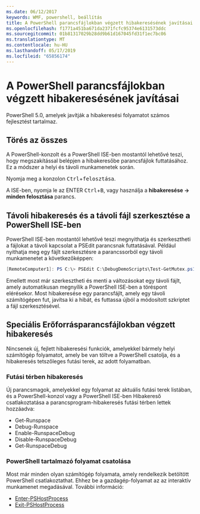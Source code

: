 ```yaml
---
ms.date: 06/12/2017
keywords: WMF, powershell, beállítás
title: A PowerShell parancsfájlokban végzett hibakeresésének javításai
ms.openlocfilehash: f1771a451ba671da2371fcfc95374e6131573ddc
ms.sourcegitcommit: 01b81317029b28dd9b61d167045fd31f1ec7bc06
ms.translationtype: MT
ms.contentlocale: hu-HU
ms.lasthandoff: 05/17/2019
ms.locfileid: "65856174"
---
```

# <a name="improvements-in-powershell-script-debugging"></a>A PowerShell parancsfájlokban végzett hibakeresésének javításai

PowerShell 5.0, amelyek javítják a hibakeresési folyamatot számos fejlesztést tartalmaz.

## <a name="break-all"></a>Törés az összes

A PowerShell-konzolt és a PowerShell ISE-ben mostantól lehetővé teszi, hogy megszakítással belépjen a hibakeresőbe parancsfájlok futtatásához. Ez a módszer a helyi és távoli munkamenetek során.

Nyomja meg a konzolon <kbd>Ctrl</kbd>+<kbd>felosztása</kbd>.

A ISE-ben, nyomja le az ENTER <kbd>Ctrl</kbd>+<kbd>B</kbd>, vagy használja a **hibakeresése -> minden felosztása** parancs.

## <a name="remote-debugging-and-remote-file-editing-in-powershell-ise"></a>Távoli hibakeresés és a távoli fájl szerkesztése a PowerShell ISE-ben

PowerShell ISE-ben mostantól lehetővé teszi megnyithatja és szerkesztheti a fájlokat a távoli kapcsolat a PSEdit parancsnak futtatásával.
Például nyithatja meg egy fájlt szerkesztésre a parancssorból egy távoli munkamenetet a következőképpen:

```powershell
[RemoteComputer1]: PS C:\> PSEdit C:\DebugDemoScripts\Test-GetMutex.ps1
```

Emellett most már szerkesztheti és menti a változásokat egy távoli fájlt, amely automatikusan megnyílik a PowerShell ISE-ben a töréspont elérésekor. Most hibakeresése egy parancsfájlt, amely egy távoli számítógépen fut, javítsa ki a hibát, és futtassa újból a módosított szkriptet a fájl szerkesztésével.

## <a name="advanced-script-debugging"></a>Speciális Erőforrásparancsfájlokban végzett hibakeresés

Nincsenek új, fejlett hibakeresési funkciók, amelyekkel bármely helyi számítógép folyamatot, amely be van töltve a PowerShell csatolja, és a hibakeresés tetszőleges futási terek, az adott folyamatban.

### <a name="runspace-debugging"></a>Futási térben hibakeresés

Új parancsmagok, amelyekkel egy folyamat az aktuális futási terek listában, és a PowerShell-konzol vagy a PowerShell ISE-ben Hibakereső csatlakoztatása a parancsprogram-hibakeresés futási térben lettek hozzáadva:

- Get-Runspace
- Debug-Runspace
- Enable-RunspaceDebug
- Disable-RunspaceDebug
- Get-RunspaceDebug

### <a name="attach-to-process-hosting-powershell"></a>PowerShell tartalmazó folyamat csatolása

Most már minden olyan számítógép folyamata, amely rendelkezik betöltött PowerShell csatlakoztathat. Ehhez be a gazdagép-folyamat az az interaktív munkamenet megadásával. További információ:

- [Enter-PSHostProcess](/powershell/module/Microsoft.PowerShell.Core/Enter-PSHostProcess)
- [Exit-PSHostProcess](/powershell/module/Microsoft.PowerShell.Core/Exit-PSHostProcess)
